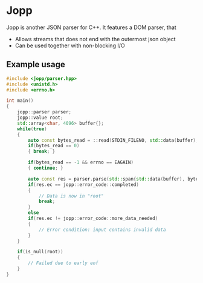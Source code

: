 # Jopp

Jopp is another JSON parser for C++. It features a DOM parser, that

* Allows streams that does not end with the outermost json object
* Can be used together with non-blocking I/O

## Example usage

```c++
#include <jopp/parser.hpp>
#include <unistd.h>
#include <errno.h>

int main()
{
	jopp::parser parser;
	jopp::value root;
	std::array<char, 4096> buffer{};
	while(true)
	{
		auto const bytes_read = ::read(STDIN_FILENO, std::data(buffer), std::size(buffer));
		if(bytes_read == 0)
		{ break; }

		if(bytes_read == -1 && errno == EAGAIN)
		{ continue; }

		auto const res = parser.parse(std::span{std::data(buffer), bytes_read}, root);
		if(res.ec == jopp::error_code::completed)
		{
			// Data is now in "root"
			break;
		}
		else
		if(res.ec != jopp::error_code::more_data_needed)
		{
			// Error condition: input contains invalid data
		}
	}

	if(is_null(root))
	{
		// Failed due to early eof
	}
}
```
